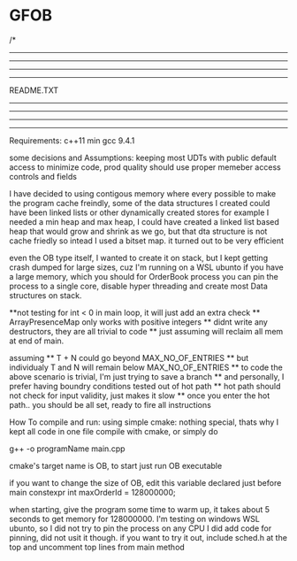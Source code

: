# GFOB

/*
*******************************************************
*******************************************************
*******************************************************
*******************************************************
README.TXT
*******************************************************
*******************************************************
*******************************************************
*******************************************************

Requirements:
c++11 min
gcc 9.4.1

some decisions and Assumptions:
keeping most UDTs with public default access to minimize code, prod quality should
use proper memeber access controls and fields

I have decided to using contigous memory where every possible to make the
program cache freindly, some of the data structures I created could have
been linked lists or other dynamically created stores
for example I needed a min heap and max heap, I could have created a linked list
based heap that would grow and shrink as we go, but that dta structure is not
cache friedly so intead I used a bitset map. it turned out to be very efficient

even the OB type itself, I wanted to create it on stack, but I kept getting
crash dumped for large sizes, cuz I'm running on a WSL ubunto
if you have a large memory, which you should for OrderBook process
you can pin the process to a single core, disable hyper threading and create
most Data structures on stack.


**not testing for int < 0 in main loop, it will just add an extra check
** ArrayPresenceMap only works with positive integers
** didnt write any destructors, they are all trivial to code
** just assuming will reclaim all mem at end of main.

assuming
** T + N could go beyond MAX_NO_OF_ENTRIES
** but individualy T and N will remain below MAX_NO_OF_ENTRIES
** to code the above scenario is trivial, I'm just trying to save a branch
** and personally, I prefer having boundry conditions tested out of hot path
** hot path should not check for input validity, just makes it slow
** once you enter the hot path.. you should be all set, ready to fire all instructions



How To compile and run:
using simple cmake: nothing special, thats why I kept all code in one file
compile with cmake, or simply do

g++ -o programName main.cpp

cmake's target name is OB, to start just run OB executable


if you want to change the size of OB, edit this variable declared just before main
constexpr int maxOrderId = 128000000;

when starting, give the program some time to warm up, it takes about 5 seconds to get
memory for 128000000.
I'm testing on windows WSL ubunto, so I did not try to pin the process on any CPU
I did add code for pinning, did not usit it though.
if you want to try it out, include sched.h at the top and uncomment top lines from
main method
